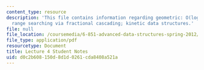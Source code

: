 ```yaml
---
content_type: resource
description: 'This file contains information regarding geometric: O(log n) 3D orthogonal
  range searching via fractional cascading; kinetic data structures.'
file: null
file_location: /coursemedia/6-851-advanced-data-structures-spring-2012/d0c2b608150d8d1d0261cda8408a521a_MIT6_851S12_L4.pdf
file_type: application/pdf
resourcetype: Document
title: Lecture 4 Student Notes
uid: d0c2b608-150d-8d1d-0261-cda8408a521a
---
```

